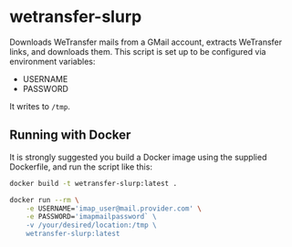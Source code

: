# wetransfer-slurp

Downloads WeTransfer mails from a GMail account, extracts WeTransfer links, and downloads them.
This script is set up to be configured via environment variables:
 - USERNAME
 - PASSWORD

It writes to `/tmp`.

## Running with Docker

It is strongly suggested you build a Docker image using the supplied Dockerfile, and run
the script like this:

```bash
docker build -t wetransfer-slurp:latest .

docker run --rm \
    -e USERNAME='imap_user@mail.provider.com' \
    -e PASSWORD='imapmailpassword` \
    -v /your/desired/location:/tmp \
    wetransfer-slurp:latest
```


